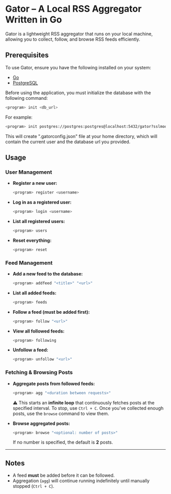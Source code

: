 # Gator – A Local RSS Aggregator Written in Go

Gator is a lightweight RSS aggregator that runs on your local machine, allowing you to collect, follow, and browse RSS feeds efficiently.

## Prerequisites
To use Gator, ensure you have the following installed on your system:
- [Go](https://go.dev/)
- [PostgreSQL](https://www.postgresql.org/)

Before using the application, you must initialize the database with the following command:  

  ```sh
  <program> init <db_url>  
  ```

For example:  

  ```sh
  <program> init postgres://postgres:postgres@localhost:5432/gator?sslmode=disable
  ```
This will create ".gatorconfig.json" file at your home directory, which will contain the current user and the database url you provided.

## Usage

### User Management
- **Register a new user:**
  ```sh
  <program> register <username>
  ```
- **Log in as a registered user:**
  ```sh
  <program> login <username>
  ```
- **List all registered users:**
  ```sh
  <program> users
  ```
- **Reset everything:**
  ```sh
  <program> reset
  ```

### Feed Management
- **Add a new feed to the database:**
  ```sh
  <program> addfeed "<title>" "<url>"
  ```
- **List all added feeds:**
  ```sh
  <program> feeds
  ```
- **Follow a feed (must be added first):**
  ```sh
  <program> follow "<url>"
  ```
- **View all followed feeds:**
  ```sh
  <program> following
  ```
- **Unfollow a feed:**
  ```sh
  <program> unfollow "<url>"
  ```

### Fetching & Browsing Posts
- **Aggregate posts from followed feeds:**
  ```sh
  <program> agg "<duration between requests>"
  ```
  ⚠️ This starts an **infinite loop** that continuously fetches posts at the specified interval. To stop, use `Ctrl + C`. Once you've collected enough posts, use the `browse` command to view them.

- **Browse aggregated posts:**
  ```sh
  <program> browse "<optional: number of posts>"
  ```
  If no number is specified, the default is **2** posts.

---

## Notes
- A feed **must** be added before it can be followed.
- Aggregation (`agg`) will continue running indefinitely until manually stopped (`Ctrl + C`).

